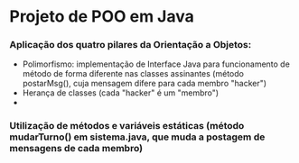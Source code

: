 # Projeto de POO em Java
### Aplicação dos quatro pilares da Orientação a Objetos:

- Polimorfismo: implementação de Interface Java para funcionamento de método de forma diferente nas classes assinantes (método postarMsg(), cuja mensagem difere para cada membro "hacker")
- Herança de classes (cada "hacker" é um "membro")
- 
### Utilização de métodos e variáveis estáticas (método mudarTurno() em sistema.java, que muda a postagem de mensagens de cada membro)
